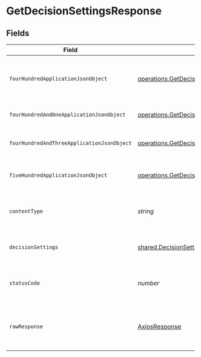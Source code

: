 # GetDecisionSettingsResponse


## Fields

| Field                                                                                                                                                          | Type                                                                                                                                                           | Required                                                                                                                                                       | Description                                                                                                                                                    |
| -------------------------------------------------------------------------------------------------------------------------------------------------------------- | -------------------------------------------------------------------------------------------------------------------------------------------------------------- | -------------------------------------------------------------------------------------------------------------------------------------------------------------- | -------------------------------------------------------------------------------------------------------------------------------------------------------------- |
| `fourHundredApplicationJsonObject`                                                                                                                             | [operations.GetDecisionSettingsResponseBody](../../models/operations/getdecisionsettingsresponsebody.md)                                                       | :heavy_minus_sign:                                                                                                                                             | The request is malformed (e.g, a given path parameter is invalid)<br/>                                                                                         |
| `fourHundredAndOneApplicationJsonObject`                                                                                                                       | [operations.GetDecisionSettingsPolicyManagementResponseBody](../../models/operations/getdecisionsettingspolicymanagementresponsebody.md)                       | :heavy_minus_sign:                                                                                                                                             | The request is unauthorized<br/>                                                                                                                               |
| `fourHundredAndThreeApplicationJsonObject`                                                                                                                     | [operations.GetDecisionSettingsPolicyManagementResponseResponseBody](../../models/operations/getdecisionsettingspolicymanagementresponseresponsebody.md)       | :heavy_minus_sign:                                                                                                                                             | The user is forbidden from making this request<br/>                                                                                                            |
| `fiveHundredApplicationJsonObject`                                                                                                                             | [operations.GetDecisionSettingsPolicyManagementResponse500ResponseBody](../../models/operations/getdecisionsettingspolicymanagementresponse500responsebody.md) | :heavy_minus_sign:                                                                                                                                             | Something unexpected happened on the server.                                                                                                                   |
| `contentType`                                                                                                                                                  | *string*                                                                                                                                                       | :heavy_check_mark:                                                                                                                                             | HTTP response content type for this operation                                                                                                                  |
| `decisionSettings`                                                                                                                                             | [shared.DecisionSettings](../../models/shared/decisionsettings.md)                                                                                             | :heavy_minus_sign:                                                                                                                                             | Decision settings successfully retrieved.                                                                                                                      |
| `statusCode`                                                                                                                                                   | *number*                                                                                                                                                       | :heavy_check_mark:                                                                                                                                             | HTTP response status code for this operation                                                                                                                   |
| `rawResponse`                                                                                                                                                  | [AxiosResponse](https://axios-http.com/docs/res_schema)                                                                                                        | :heavy_minus_sign:                                                                                                                                             | Raw HTTP response; suitable for custom response parsing                                                                                                        |